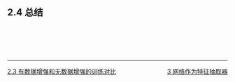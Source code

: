 ## 2.4 总结
&emsp;&emsp;<br/>

<br/>
<br/>

---
<div>
<div style="float:left"><a href="./2.3%20%E6%9C%89%E6%95%B0%E6%8D%AE%E5%A2%9E%E5%BC%BA%E5%92%8C%E6%97%A0%E6%95%B0%E6%8D%AE%E5%A2%9E%E5%BC%BA%E7%9A%84%E8%AE%AD%E7%BB%83%E5%AF%B9%E6%AF%94.md">2.3 有数据增强和无数据增强的训练对比</a></div>
<div style="float:right"><a href="./3%20%E7%BD%91%E7%BB%9C%E4%BD%9C%E4%B8%BA%E7%89%B9%E5%BE%81%E6%8A%BD%E5%8F%96%E5%99%A8.md">3 网络作为特征抽取器</a></div>
</div><br/>